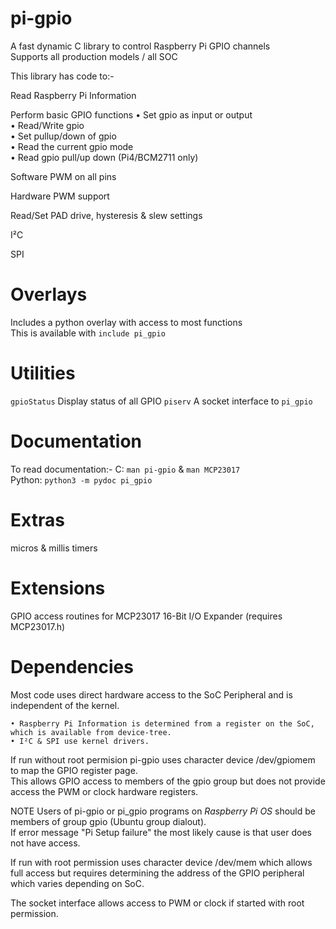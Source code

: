 # pi-gpio
A fast dynamic C library to control Raspberry Pi GPIO channels  
Supports all production models / all SOC

This library has code to:-

Read Raspberry Pi Information

Perform basic GPIO functions
	• Set gpio as input or output  
	• Read/Write gpio  
	• Set pullup/down of gpio  
	• Read the current gpio mode  
	• Read gpio pull/up down (Pi4/BCM2711 only)  

Software PWM on all pins

Hardware PWM support

Read/Set PAD drive, hysteresis & slew settings

I²C

SPI

Overlays
========
Includes a python overlay with access to most functions  
This is available with `include pi_gpio`

Utilities
=========
`gpioStatus` Display status of all GPIO
`piserv`	A socket interface to `pi_gpio`

Documentation
=============
To read documentation:-
	C:	`man pi-gpio` & `man MCP23017`  
	Python:	`python3 -m pydoc pi_gpio`  

Extras
======
micros & millis timers

Extensions
==========
GPIO access routines for MCP23017 16-Bit I/O Expander (requires MCP23017.h)

Dependencies
============

Most code uses direct hardware access to the SoC Peripheral and is independent of the kernel.

	• Raspberry Pi Information is determined from a register on the SoC, which is available from device-tree.  
	• I²C & SPI use kernel drivers.

If run without root permision pi-gpio uses character device /dev/gpiomem to map the GPIO register page.  
This allows GPIO access to members of the gpio group but does not provide access the PWM or clock hardware registers.

NOTE Users of pi-gpio or pi_gpio programs on *Raspberry Pi OS* should be members of group gpio (Ubuntu group dialout).  
If error message "Pi Setup failure" the most likely cause is that user does not have access. 

If run with root permission uses character device /dev/mem which allows full access but requires determining the address of the GPIO peripheral which varies depending on SoC.

The socket interface allows access to PWM or clock if started with root permission.
